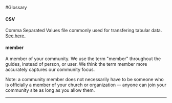 #Glossary

#### CSV

Comma Separated Values file commonly used for transfering tabular data. [See here.](http://en.wikipedia.org/wiki/Comma-separated_values)

#### member

A member of your community. We use the term "member" throughout the guides, instead of person, or user. We think the term member more accurately captures our community focus.

Note: a community member does not necessarily have to be someone who is officially a member of your church or organization -- anyone can join your community site as long as you allow them.

---
